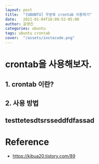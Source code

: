 ```yaml
---
layout: post
title:  "[UBUNTU] 우분투 crontab 이용하기"
date:   2021-01-04T18:09:52-05:00
author: 윤영진
categories: ubuntu
tags: ubuntu crontab
cover:  "/assets/instacode.png"
---
```

# crontab을 사용해보자.

## 1. crontab 이란?

## 2. 사용 방법
testtetesdtsrsseddfdfassad
----------
# Reference
* <https://kibua20.tistory.com/89>

